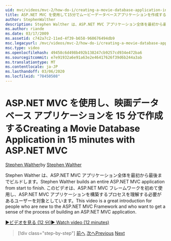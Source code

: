 ```yaml
---
uid: mvc/videos/mvc-2/how-do-i/creating-a-movie-database-application-in-15-minutes-with-aspnet-mvc
title: ASP.NET MVC を使用して15分でムービーデータベースアプリケーションを作成する |Microsoft Docs
author: StephenWalther
description: Stephen Walther は、ASP.NET MVC アプリケーション全体を最初から最後までビルドします。 このビデオは、ASP.NET MVC F を初めて使用するユーザーを対象としています...
ms.author: riande
ms.date: 03/17/2009
ms.assetid: c742a7c2-11ed-4f39-b658-960676494db9
msc.legacyurl: /mvc/videos/mvc-2/how-do-i/creating-a-movie-database-application-in-15-minutes-with-aspnet-mvc
msc.type: video
ms.openlocfilehash: 49458c6d498b492b138247cb9257cd934e472ba6
ms.sourcegitcommit: e7e91932a6e91a63e2e46417626f39d6b244a3ab
ms.translationtype: MT
ms.contentlocale: ja-JP
ms.lasthandoff: 03/06/2020
ms.locfileid: "78450508"
---
```

# <a name="creating-a-movie-database-application-in-15-minutes-with-aspnet-mvc"></a><span data-ttu-id="ff564-104">ASP.NET MVC を使用し、映画データベース アプリケーションを 15 分で作成する</span><span class="sxs-lookup"><span data-stu-id="ff564-104">Creating a Movie Database Application in 15 minutes with ASP.NET MVC</span></span>

<span data-ttu-id="ff564-105">[Stephen Walther](https://github.com/StephenWalther)</span><span class="sxs-lookup"><span data-stu-id="ff564-105">by [Stephen Walther](https://github.com/StephenWalther)</span></span>

<span data-ttu-id="ff564-106">Stephen Walther は、ASP.NET MVC アプリケーション全体を最初から最後までビルドします。</span><span class="sxs-lookup"><span data-stu-id="ff564-106">Stephen Walther builds an entire ASP.NET MVC application from start to finish.</span></span> <span data-ttu-id="ff564-107">このビデオは、ASP.NET MVC フレームワークを初めて使用し、ASP.NET MVC アプリケーションを構築するプロセスを理解する必要があるユーザーを対象としています。</span><span class="sxs-lookup"><span data-stu-id="ff564-107">This video is a great introduction for people who are new to the ASP.NET MVC Framework and who want to get a sense of the process of building an ASP.NET MVC application.</span></span>

[<span data-ttu-id="ff564-108">&#9654;ビデオを見る (12 分)</span><span class="sxs-lookup"><span data-stu-id="ff564-108">&#9654; Watch video (12 minutes)</span></span>](https://channel9.msdn.com/Blogs/ASP-NET-Site-Videos/creating-a-movie-database-application-in-15-minutes-with-aspnet-mvc)

> [!div class="step-by-step"]
> <span data-ttu-id="ff564-109">[前へ](creating-a-tasklist-application-with-aspnet-mvc.md)
> [次へ](understanding-models-views-and-controllers.md)</span><span class="sxs-lookup"><span data-stu-id="ff564-109">[Previous](creating-a-tasklist-application-with-aspnet-mvc.md)
[Next](understanding-models-views-and-controllers.md)</span></span>
